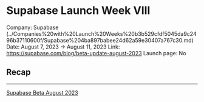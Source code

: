 # Supabase Launch Week VIII

Company: Supabase (../Companies%20with%20Launch%20Weeks%20b3b529cfdf5045da9c2496b37110600f/Supabase%204ba897babee24d62a59e30407a767c30.md)
Date: August 7, 2023 → August 11, 2023
Link: https://supabase.com/blog/beta-update-august-2023
Launch page: No

## Recap

---

[Supabase Beta August 2023](https://supabase.com/blog/beta-update-august-2023)